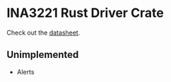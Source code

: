 # INA3221 Rust Driver Crate

Check out the [datasheet](https://www.ti.com/lit/ds/symlink/ina3221.pdf?ts=1673487094229).

## Unimplemented
- Alerts
